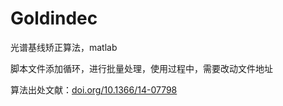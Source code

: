 # Goldindec
光谱基线矫正算法，matlab

脚本文件添加循环，进行批量处理，使用过程中，需要改动文件地址

算法出处文献：[doi.org/10.1366/14-07798](https://doi.org/10.1366/14-07798)
